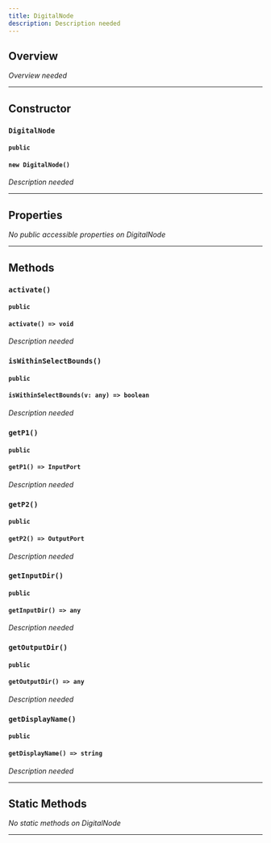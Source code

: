 ```yaml
---
title: DigitalNode
description: Description needed
---
```



## Overview
*Overview needed*

---


## Constructor

### `DigitalNode`
#### `public`
#### `new DigitalNode()`
*Description needed*

---


## Properties

*No public accessible properties on DigitalNode*

---


## Methods

### `activate()`
#### `public`
#### `activate() => void`
*Description needed*

### `isWithinSelectBounds()`
#### `public`
#### `isWithinSelectBounds(v: any) => boolean`
*Description needed*

### `getP1()`
#### `public`
#### `getP1() => InputPort`
*Description needed*

### `getP2()`
#### `public`
#### `getP2() => OutputPort`
*Description needed*

### `getInputDir()`
#### `public`
#### `getInputDir() => any`
*Description needed*

### `getOutputDir()`
#### `public`
#### `getOutputDir() => any`
*Description needed*

### `getDisplayName()`
#### `public`
#### `getDisplayName() => string`
*Description needed*

---


## Static Methods

*No static methods on DigitalNode*

---
